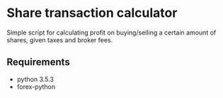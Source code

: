# Share transaction calculator
Simple script for calculating profit on buying/selling a certain amount of shares, given taxes and broker fees.  

## Requirements
- python 3.5.3
- forex-python


